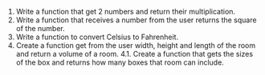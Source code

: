 1. Write a function that get 2 numbers and return their multiplication.
2. Write a function that receives a number from the user returns the square of the number.
3. Write a function to convert Celsius to Fahrenheit.
4. Create a function get from the user width, height and length of the room and return a volume of a room.
   4.1. Create a function that gets the sizes of the box and returns how many boxes that room can include.
